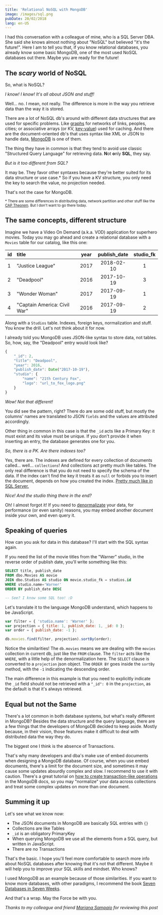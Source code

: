 ```yaml
---
title: 'Relational NoSQL with MongoDB'
image: /images/sql.png
pubDate: 20/02/2018
lang: en-US
---
```


I had this conversation with a colleague of mine, who is a SQL Server DBA. She said she knows almost
nothing about "NoSQL" but believed "it's the future!". Here I am to tell you that, if you know
relational databases, you already know some basic MongoDB, one of the most used NoSQL databases out
there. Maybe you are ready for the future!

## The _scary_ world of NoSQL

So, what is NoSQL?

_I know! I know! It's all about JSON and stuff!_

Well... no. I mean, not really. The difference is more in the way you retrieve data than the way it
is stored.

There are a lot of NoSQL db's around with different data structures that are used for specific
problems. Like [graphs][wik02] for networks of links, peoples, cities; or associative arrays (or KV,
[key-value][wik03]) used for caching. And there are the document-oriented db's that uses syntax like
XML or JSON to handle data, [MongoDB][mon01] is one of them.

The thing they have in common is that they tend to avoid use classic "Structured Query Language" for
retrieving data. **N**ot **o**nly **SQL**, they say.

_But is it too different from SQL?_

It may be. They favor other syntaxes because they're better suited for its data structure or use
case.\* So if you have a KV structure, you only need the key to search the value, no projection
needed.

That's not the case for MongoDB.

<small>\* There are some differences in distributing data, network partition and other stuff like
the [CAP Theorem][wik01]. But I don't want to go there today.</small>

## The same concepts, different structure

Imagine we have a Video On Demand (a.k.a. VOD) application for superhero movies. Today you may go
ahead and create a relational database with a `Movies` table for our catalog, like this one:

| id  | title                        | year | publish_date | studio_fk |
| --- | :--------------------------- | ---- | :----------: | :-------: |
| 1   | "Justice League"             | 2017 |  2018-02-10  |     1     |
| 2   | "Deadpool"                   | 2016 |  2017-10-19  |     3     |
| 3   | "Wonder Woman"               | 2017 |  2017-09-19  |     1     |
| 4   | "Captain America: Civil War" | 2016 |  2017-09-19  |     2     |

Along with a `Studios` table. Indexes, foreign keys, normalization and stuff. You know the drill.
Let's not think about it for now.

I already told you MongoDB uses JSON-like syntax to store data, not tables. So, how, say, the
"Deadpool" entry would look like?

```js
{
    "_id": 2,
    "title": "Deadpool",
    "year": 2016,
    "publish_date": Date("2017-10-19"),
    "studio": {
        "name": "21th Century Fox",
        "logo": "url_to_fox_logo.png"
    }
}
```

_Wow! Not that different!_

You did see the pattern, right? There do are some odd stuff, but mostly the columns' names are
translated to JSON `fields` and the values are attributed accordingly.

Other thing in common in this case is that the `_id` acts like a Primary Key: it must exist and its
value must be unique. If you don't provide it when inserting an entry, the database generates one
for you.

_So, there is a PK. Are there indexes too?_

Yes, there are. The indexes are defined for every collection of documents called... well...
`collections`! And collections act pretty much like tables. The only real difference is that you do
not need to specify the schema of the data. If the index can't find the key it treats it as `null`
or forbids you to insert the document, depends on how you created the index. [Pretty much like in
SQL Server.][sta01]

_Nice! And the studio thing there in the end?_

Oh! I almost forgot it! If you need to [denormalizate][wik04] your data, for performance (or even
sanity) reasons, you may embed another document inside your own, and even query it.

## Speaking of queries

How can you ask for data in this database? I'll start with the SQL syntax again.

If you need the list of the movie titles from the "Warner" studio, in the reverse order of publish
date, you'll write something like this:

```sql
SELECT title, publish_date
FROM dbo.Movies AS movie
JOIN dbo.Studios AS studio ON movie.studio_fk = studios.id
WHERE studio.name='Warner'
ORDER BY publish_date DESC

-- See? I know some SQL too! :D
```

Let's translate it to the language MongoDB understand, which happens to be JavaScript.

```js
var filter = { 'studio.name': 'Warner' };
var projection = { title: 1, publish_date: 1, _id: 0 };
var order = { publish_date: -1 };

db.movies.find(filter, projection).sortBy(order);
```

Notice the similarities! The `db.movies` means we are dealing with the `movies` collection in
current db, just like the `FROM` clause. The `filter` acts like the `WHERE`, with a little help of
the denormalization here. The `SELECT` clause is converted to a `projection` json object. The
`ORDER BY` goes inside the `sortBy` method, with the `-1` indicating the descending order.

The main difference in this example is that you need to explicitly indicate the `_id` field should
not be retrieved with a `"_id": 0` in the `projection`, as the default is that it's always
retrieved.

## Equal but not the Same

There's a lot common in both database systems, but what's really different in MongoDB? Besides the
data structure and the query language, there are a few things that the developers of MongoDB decided
to keep aside. Mostly because, in their vision, those features make it difficult to deal with
distributed data the way they do.

The biggest one I think is the absence of Transactions.

That's why many developers and dba's make use of embed documents when designing a MongoDB database.
Of course, when you use embed documents, there's a limit for the document size, and sometimes it may
cause some updates absurdly complex and slow. I recommend to use it with caution. There's a great
tutorial on [how to create transaction-like operations][mon02] in the MongoDB docs, so you may
"normalize" your data across collections and treat some complex updates on more than one document.

## Summing it up

Let's see what we know now:

- The JSON documents in MongoDB are basically SQL entries with `{}`
- Collections are like Tables
- `_id` is an obligatory PrimaryKey
- When querying MongoDB we use all the elements from a SQL query, but written in JavaScript.
- There are no Transactions

That's the basic. I hope you'll feel more comfortable to search more info about NoSQL databases
after knowing that it's not that different. Maybe it will help you to improve your SQL skills and
mindset. Who knows?

I used MongoDB as an example because of those similarities. If you want to know more databases, with
other paradigms, I recommend the book [Seven Databases in Seven Weeks][pra01].

And that's a wrap. May the Force be with you.

_Thanks to my colleague and friend [Mariana Sampaio][mar01] for reviewing this post_

[mon01]: https://www.mongodb.com/
[mon02]: https://docs.mongodb.com/manual/core/write-operations-atomicity/
[pra01]: https://www.amazon.com.br/Seven-Databases-Weeks-Modern-Movement/dp/1934356921
[sta01]: https://stackoverflow.com/a/20687291/5150453
[wik01]: https://en.wikipedia.org/wiki/CAP_theorem
[wik02]: https://en.wikipedia.org/wiki/Graph_database
[wik03]: https://en.wikipedia.org/wiki/Key-value_database
[wik04]: https://en.wikipedia.org/wiki/Denormalization
[mar01]: https://br.linkedin.com/in/mariana-serni-sampaio-9bb110116
